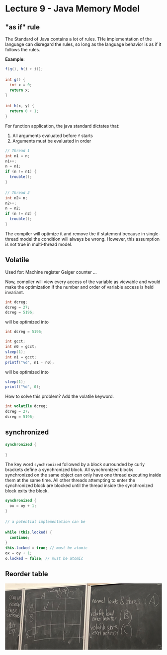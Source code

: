 # Lecture 9 - Java Memory Model

## "as if" rule

The Standard of Java contains a lot of rules. THe implementation of the language can disregard the rules, so long as the language behavior is as if it follows the rules.

**Example**: 

```java
f(g(), h(i + i));

int g() {
  int x = 0;
  return x;
}

int h(x, y) {
  return 0 + 1;
}
```

For function application, the java standard dictates that:

1. All arguments evaluated before `f` starts
1. Arguments must be evaluated in order

```java
// Thread 1
int n1 = n;
n1++;
n = n1;
if (n != n1) {
  trouble();
}

// Thread 2
int n2= n;
n2++;
n = n2;
if (n != n2) {
  trouble();
}
```

The compiler will optimize it and remove the if statement because in single-thread model the condition will always be wrong. However, this assumption is not true in multi-thread model.

## Volatile

Used for:
Machine register
Geiger counter
...

Now, compiler will view every access of the variable as viewable and would make the optimization if the number and order of variable access is held invariant.

```java
int dcreg;
dcreg = 27;
dcreg = 5196;
```

will be optimized into

```java
int dcreg = 5196;
```

```java
int gcct;
int n0 = gcct;
sleep(1);
int n1 = gcct;
printf("%d", n1 - n0);
```

will be optimized into

```java
sleep(1);
printf("%d", 0);
```

How to solve this problem? Add the volatile keyword.

```java
int volatile dcreg;
dcreg = 27;
dcreg = 5196;
```

## synchronized

```java
synchronized {

}
```

The key word `synchronized` followed by a block surrounded by curly brackets define a synchronized block. All synchronized blocks synchronized on the same object can only have one thread executing inside them at the same time. All other threads attempting to enter the synchronized block are blocked until the thread inside the synchronized block exits the block.

```java
synchronized {
  ox = oy + 1;
}

// a potential implementation can be

while (this.locked) {
  continue;
}
this.locked = true; // must be atomic
ox = oy + 1;
o.locked = false; // must be atomic
```

## Reorder table

![JMM](JMMtable.png)